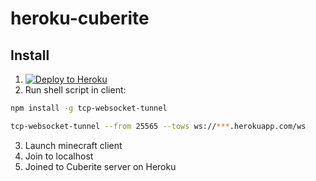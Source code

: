 # heroku-cuberite

## Install

1. [![Deploy to Heroku](https://www.herokucdn.com/deploy/button.svg)](https://heroku.com/deploy)
2. Run shell script in client:

```bash
npm install -g tcp-websocket-tunnel

tcp-websocket-tunnel --from 25565 --tows ws://***.herokuapp.com/ws
```

3. Launch minecraft client
4. Join to localhost
5. Joined to Cuberite server on Heroku
